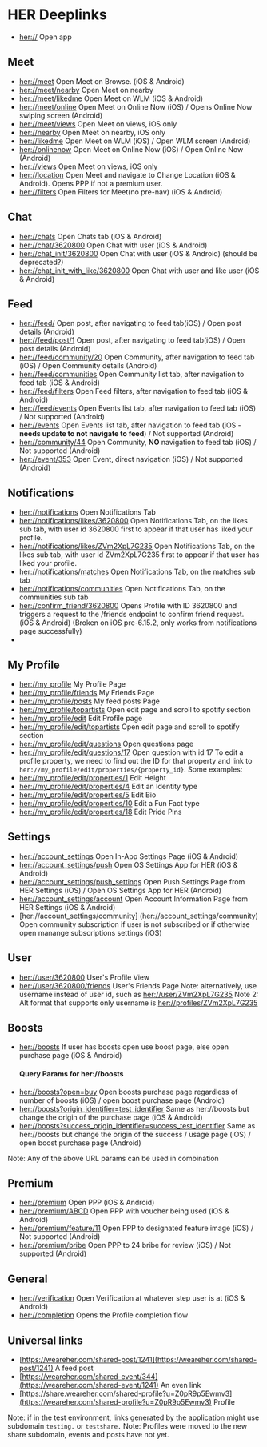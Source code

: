 # HER Deeplinks
*   [her://](her://) Open app

## Meet
*   [her://meet](her://meet) Open Meet on Browse. (iOS & Android)
*   [her://meet/nearby](her://meet/nearby) Open Meet on nearby
*   [her://meet/likedme](her://meet/likedme) Open Meet on WLM (iOS & Android) 
*   [her://meet/online](her://meet/online) Open Meet on Online Now (iOS) / Opens Online Now swiping screen (Android)
*   [her://meet/views](her://meet/views) Open Meet on views, iOS only
*   [her://nearby](her://nearby) Open Meet on nearby, iOS only
*   [her://likedme](her://likedme) Open Meet on WLM (iOS) / Open WLM screen (Android)
*   [her://onlinenow](her://onlinenow) Open Meet on Online Now (iOS) / Open Online Now (Android)
*   [her://views](her://views) Open Meet on views, iOS only 
*   [her://location](her://location) Open Meet and navigate to Change Location (iOS & Android).  Opens PPP if not a premium user.
*   [her://filters](her://filters) Open Filters for Meet(no pre-nav) (iOS & Android)

## Chat
*   [her://chats](her://chats) Open Chats tab (iOS & Android)
*   [her://chat/3620800](her://chat/3620800) Open Chat with user  (iOS & Android)
*   [her://chat_init/3620800](her://chat_init/3620800) Open Chat with user  (iOS & Android) (should be deprecated?)
*   [her://chat_init_with_like/3620800](her://chat_init_with_like/3620800) Open Chat with user and like user (iOS & Android)

## Feed
*   [her://feed/](her://feed/) Open post, after navigating to feed tab(iOS) / Open post details (Android)
*   [her://feed/post/1](her://feed/post/1) Open post, after navigating to feed tab(iOS) / Open post details (Android)
*   [her://feed/community/20](her://feed/community/44) Open Community, after navigation to feed tab (iOS) / Open Community details (Android)
*   [her://feed/communities](her://feed/communities) Open Community list tab, after navigation to feed tab (iOS & Android)
*   [her://feed/filters](her://feed/filters) Open Feed filters, after navigation to feed tab (iOS & Android)
*   [her://feed/events](her://feed/events) Open Events list tab, after navigation to feed tab (iOS) / Not supported (Android) 
*   [her://events](her://events) Open Events list tab, after navigation to feed tab (iOS - **needs update to not navigate to feed**) / Not supported (Android) 
*   [her://community/44](her://community/44) Open Community, **NO** navigation to feed tab (iOS) / Not supported (Android) 
*   [her://event/353](her://event/353) Open Event, direct navigation (iOS) / Not supported (Android) 

## Notifications
*   [her://notifications](her://notifications) Open Notifications Tab
*   [her://notifications/likes/3620800](her://notifications/likes/3620800) Open Notifications Tab, on the likes sub tab, with user id 3620800 first to appear if that user has liked your profile.  
*   [her://notifications/likes/ZVm2XpL7G235](her://notifications/likes/ZVm2XpL7G235) Open Notifications Tab, on the likes sub tab, with user id ZVm2XpL7G235 first to appear if that user has liked your profile.  
*   [her://notifications/matches](her://notifications/matches) Open Notifications Tab, on the matches sub tab
*   [her://notifications/communities](her://notifications/communities) Open Notifications Tab, on the communities sub tab
*   [her://confirm_friend/3620800](her://confirm_friend/3620800) Opens Profile with ID 3620800 and triggers a request to the /friends endpoint to confirm friend request. (iOS & Android) (Broken on iOS pre-6.15.2, only works from notifications page successfully)
*   
## My Profile
*   [her://my_profile](her://my_profile) My Profile Page
*   [her://my_profile/friends](her://my_profile/friends) My Friends Page
*   [her://my_profile/posts](her://my_profile/posts) My feed posts Page
*   [her://my_profile/topartists](her://my_profile/topartists) Open edit page and scroll to spotify section
*   [her://my_profile/edit](her://my_profile/edit) Edit Profile page
*   [her://my_profile/edit/topartists](her://my_profile/edit/topartists) Open edit page and scroll to spotify section
*   [her://my_profile/edit/questions](her://my_profile/edit/questions) Open questions page
*   [her://my_profile/edit/questions/17](her://my_profile/edit/questions/17) Open question with id 17
To edit a profile property, we need to find out the ID for that property and link to `her://my_profile/edit/properties/{property_id}`. Some examples:
*   [her://my_profile/edit/properties/1](her://my_profile/edit/properties/1) Edit Height
*   [her://my_profile/edit/properties/4](her://my_profile/edit/properties/4) Edit an Identity type
*   [her://my_profile/edit/properties/5](her://my_profile/edit/properties/5) Edit Bio
*   [her://my_profile/edit/properties/10](her://my_profile/edit/properties/10) Edit a Fun Fact type
*   [her://my_profile/edit/properties/18](her://my_profile/edit/properties/18) Edit Pride Pins

## Settings
*   [her://account_settings](her://account_settings) Open In-App Settings Page (iOS & Android)
*   [her://account_settings/push](her://account_settings/push) Open OS Settings App for HER (iOS & Android)
*   [her://account_settings/push_settings](her://account_settings/push_settings) Open Push Settings Page from HER Settings (iOS) / Open OS Settings App for HER (Android) 
*   [her://account_settings/account](her://account_settings/account) Open Account Information Page from HER Settings (iOS & Android)
*   [her://account_settings/community] (her://account_settings/community) Open community subscription if user is not subscribed or if otherwise open manange subscriptions settings (iOS)

## User 
*   [her://user/3620800](her://user/3620800) User's Profile View
*   [her://user/3620800/friends](her://user/3620800/friends) User's Friends Page
Note: alternatively, use username instead of user id, such as [her://user/ZVm2XpL7G235](her://user/ZVm2XpL7G235)
Note 2: Alt format that supports only username is [her://profiles/ZVm2XpL7G235](her://profiles/ZVm2XpL7G235)

## Boosts
*   [her://boosts](her://boosts) If user has boosts open use boost page, else open purchase page (iOS & Android) 
    #### Query Params for her://boosts
*   [her://boosts?open=buy](her://boosts?open=buy) Open boosts purchase page regardless of number of boosts (iOS) / open boost purchase page (Android) 
*   [her://boosts?origin_identifier=test_identifier](her://boosts) Same as her://boosts but change the origin of the purchase page (iOS & Android) 
*   [her://boosts?success_origin_identifier=success_test_identifier](her://boosts) Same as her://boosts but change the origin of the success / usage page (iOS) / open boost purchase page (Android) 

Note: Any of the above URL params can be used in combination

## Premium
*   [her://premium](her://premium) Open PPP (iOS & Android)
*   [her://premium/ABCD](her://premium/ABCD) Open PPP with voucher being used (iOS & Android)
*   [her://premium/feature/11](her://premium/feature/11) Open PPP to designated feature image (iOS) / Not supported (Android)
*   [her://premium/bribe](her://premium/bribe) Open PPP to 24 bribe for review (iOS) / Not supported (Android)

## General
*   [her://verification](her://verification) Open Verification at whatever step user is at (iOS & Android)
*   [her://completion](her://completion) Opens the Profile completion flow

## Universal links

*   [https://weareher.com/shared-post/1241](https://weareher.com/shared-post/1241) A feed post
*   [https://weareher.com/shared-event/344](https://weareher.com/shared-event/1241) An even link
*   [https://share.weareher.com/shared-profile?u=Z0pR9p5Ewmv3](https://weareher.com/shared-profile?u=Z0pR9p5Ewmv3) Profile

Note: if in the test environment, links generated by the application might use subdomain `testing.` or `testshare.`
Note: Profiles were moved to the new share subdomain, events and posts have not yet.
